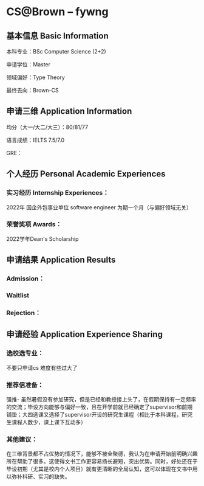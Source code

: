# CS@Brown – fywng

## 基本信息 Basic Information

本科专业：BSc Computer Science (2+2)

申请学位：Master

领域偏好：Type Theory

最终去向：Brown-CS


## 申请三维 Application Information

均分（大一/大二/大三）：80/81/77

语言成绩：IELTS 7.5/7.0 

GRE：


## 个人经历 Personal Academic Experiences

### 实习经历 Internship Experiences：

2022年 国企外包事业单位 software engineer 为期一个月（与偏好领域无关）

### 荣誉奖项 Awards：

2022学年Dean's Scholarship



## 申请结果 Application Results

### Admission：

### Waitlist

### Rejection：



## 申请经验 Application Experience Sharing

### 选校选专业：

不要只申请cs 难度有些过大了

### 推荐信准备：

强推- 虽然暑假没有参加研究，但是已经和教授接上头了，在假期保持有一定频率的交流；毕设方向能够与偏好一致，且在开学前就已经确定了supervisor和前期铺垫；大四选课又选择了supervisor开设的研究生课程（相比于本科课程，研究生课程人数少，课上课下互动多）

### 其他建议：

在三维背景都不占优势的情况下，能够不被全聚德，我认为在申请开始前明确兴趣所在帮助了很多。这使得文书工作更容易扬长避短，突出优势。同时，好处还在于毕设初期（尤其是校内个人项目）就有更清晰的全局认知，这可以体现在文书中用以弥补科研、实习的缺失。